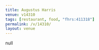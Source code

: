 ```yaml
---
title: Augustus Harris
venue: v14310
tags: [restaurant, food, "fhrs:411318"]
permalink: /v/14310/
layout: venue
---
```

null